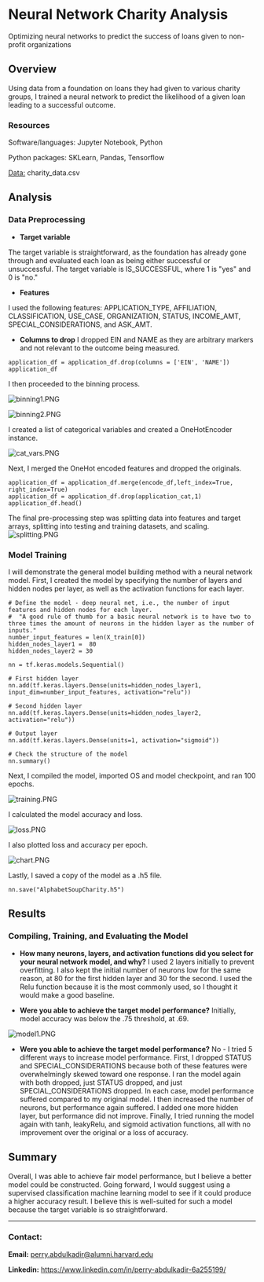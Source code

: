 # Neural Network Charity Analysis
Optimizing neural networks to predict the success of loans given to non-profit organizations

## Overview
Using data from a foundation on loans they had given to various charity groups, I trained a neural network to predict the likelihood of a given loan leading to a successful outcome.

### Resources
Software/languages: Jupyter Notebook, Python

Python packages: SKLearn, Pandas, Tensorflow

[Data:](https://github.com/perryabdulkadir/Neural_Network_Charity_Analysis/tree/main/Resources/Raw%20Data) charity_data.csv 

## Analysis 

### Data Preprocessing

* **Target variable**

The target variable is straightforward, as the foundation has already gone through and evaluated each loan as being either successful or unsuccessful. The target variable is IS_SUCCESSFUL, where 1 is "yes" and 0 is "no."

* **Features**

I used the following features: APPLICATION_TYPE, AFFILIATION, CLASSIFICATION, USE_CASE, ORGANIZATION, STATUS, INCOME_AMT, SPECIAL_CONSIDERATIONS, and ASK_AMT.

* **Columns to drop**
I dropped EIN and NAME as they are arbitrary markers and not relevant to the outcome being measured.

```
application_df = application_df.drop(columns = ['EIN', 'NAME'])
application_df
```

I then proceeded to the binning process. 

![binning1.PNG](https://github.com/perryabdulkadir/Neural_Network_Charity_Analysis/blob/main/Resources/binning1.png)

![binning2.PNG](https://github.com/perryabdulkadir/Neural_Network_Charity_Analysis/blob/main/Resources/binning2.png)

I created a list of categorical variables and created a OneHotEncoder instance. 

![cat_vars.PNG](https://github.com/perryabdulkadir/Neural_Network_Charity_Analysis/blob/main/Resources/cat_vars.png)

Next, I merged the OneHot encoded features and dropped the originals.

```
application_df = application_df.merge(encode_df,left_index=True, right_index=True)
application_df = application_df.drop(application_cat,1)
application_df.head()
```
The final pre-processing step was splitting data into features and target arrays, splitting into testing and training datasets, and scaling.
![splitting.PNG](https://github.com/perryabdulkadir/Neural_Network_Charity_Analysis/blob/main/Resources/splitting.png)

### Model Training
I will demonstrate the general model building method with a neural network model. First, I created the model by specifying the number of layers and hidden nodes per layer, as well as the activation functions for each layer.

```
# Define the model - deep neural net, i.e., the number of input features and hidden nodes for each layer.
#  "A good rule of thumb for a basic neural network is to have two to three times the amount of neurons in the hidden layer as the number of inputs."
number_input_features = len(X_train[0])
hidden_nodes_layer1 =  80
hidden_nodes_layer2 = 30

nn = tf.keras.models.Sequential()

# First hidden layer
nn.add(tf.keras.layers.Dense(units=hidden_nodes_layer1, input_dim=number_input_features, activation="relu"))

# Second hidden layer
nn.add(tf.keras.layers.Dense(units=hidden_nodes_layer2, activation="relu"))

# Output layer
nn.add(tf.keras.layers.Dense(units=1, activation="sigmoid"))

# Check the structure of the model
nn.summary()
```
Next, I compiled the model, imported OS and model checkpoint, and ran 100 epochs.

![training.PNG](https://github.com/perryabdulkadir/Neural_Network_Charity_Analysis/blob/main/Resources/training.png)

I calculated the model accuracy and loss. 

![loss.PNG](https://github.com/perryabdulkadir/Neural_Network_Charity_Analysis/blob/main/Resources/loss.png)

I also plotted loss and accuracy per epoch.

![chart.PNG](https://github.com/perryabdulkadir/Neural_Network_Charity_Analysis/blob/main/Resources/chart.png)

Lastly, I saved a copy of the model as a .h5 file. 

```
nn.save("AlphabetSoupCharity.h5")
```

## Results

### Compiling, Training, and Evaluating the Model

* **How many neurons, layers, and activation functions did you select for your neural network model, and why?**
I used 2 layers initially to prevent overfitting. I also kept the initial number of neurons low for the same reason, at 80 for the first hidden layer and 30 for the second. I used the Relu function because it is the most commonly used, so I thought it would make a good baseline. 

* **Were you able to achieve the target model performance?**
Initially, model accuracy was below the .75 threshold, at .69. 

![model1.PNG](Resources/model1.PNG)

* **Were you able to achieve the target model performance?**
No - I tried 5 different ways to increase model performance. First, I dropped STATUS and SPECIAL_CONSIDERATIONS because both of these features were overwhelmingly skewed toward one response. I ran the model again with both dropped, just STATUS dropped, and just SPECIAL_CONSIDERATiONS dropped. In each case, model performance suffered compared to my original model. I then increased the number of neurons, but performance again suffered. I added one more hidden layer, but performance did not improve. Finally, I tried running the model again with tanh, leakyRelu, and sigmoid activation functions, all with no improvement over the original or a loss of accuracy. 

## Summary
Overall, I was able to achieve fair model performance, but I believe a better model could be constructed. Going forward, I would suggest using a supervised classification machine learning model to see if it could produce a higher accuracy result. I believe this is well-suited for such a model because the target variable is so straightforward.


-----

### **Contact:**

**Email:** perry.abdulkadir@alumni.harvard.edu

**Linkedin:** https://www.linkedin.com/in/perry-abdulkadir-6a255199/
